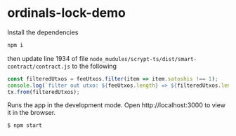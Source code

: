 # ordinals-lock-demo

Install the dependencies

```bash
npm i
```

then update line 1934 of file `node_mudules/scrypt-ts/dist/smart-contract/contract.js` to the following

```ts
const filteredUtxos = feeUtxos.filter(item => item.satoshis !== 1);
console.log(`filter out utxo: ${feeUtxos.length} => ${filteredUtxos.length}`);
tx.from(filteredUtxos);
```

Runs the app in the development mode. Open http://localhost:3000 to view it in the browser.

```bash
$ npm start
```
